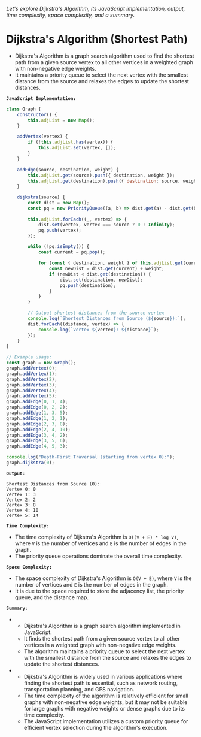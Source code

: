 *Let's explore Dijkstra's Algorithm, its JavaScript implementation, output, time complexity, space complexity, and a summary.*

# Dijkstra's Algorithm (Shortest Path)

-   Dijkstra's Algorithm is a graph search algorithm used to find the shortest path from a given source vertex to all other vertices in a weighted graph with non-negative edge weights. 
-   It maintains a priority queue to select the next vertex with the smallest distance from the source and relaxes the edges to update the shortest distances.

**`JavaScript Implementation:`**


```javascript
class Graph {
    constructor() {
        this.adjList = new Map();
    }

    addVertex(vertex) {
        if (!this.adjList.has(vertex)) {
            this.adjList.set(vertex, []);
        }
    }

    addEdge(source, destination, weight) {
        this.adjList.get(source).push({ destination, weight });
        this.adjList.get(destination).push({ destination: source, weight }); // For undirected graph
    }

    dijkstra(source) {
        const dist = new Map();
        const pq = new PriorityQueue((a, b) => dist.get(a) - dist.get(b));

        this.adjList.forEach((_, vertex) => {
            dist.set(vertex, vertex === source ? 0 : Infinity);
            pq.push(vertex);
        });

        while (!pq.isEmpty()) {
            const current = pq.pop();

            for (const { destination, weight } of this.adjList.get(current)) {
                const newDist = dist.get(current) + weight;
                if (newDist < dist.get(destination)) {
                    dist.set(destination, newDist);
                    pq.push(destination);
                }
            }
        }

        // Output shortest distances from the source vertex
        console.log(`Shortest Distances from Source (${source}):`);
        dist.forEach((distance, vertex) => {
            console.log(`Vertex ${vertex}: ${distance}`);
        });
    }
}

// Example usage:
const graph = new Graph();
graph.addVertex(0);
graph.addVertex(1);
graph.addVertex(2);
graph.addVertex(3);
graph.addVertex(4);
graph.addVertex(5);
graph.addEdge(0, 1, 4);
graph.addEdge(0, 2, 2);
graph.addEdge(1, 3, 5);
graph.addEdge(1, 2, 1);
graph.addEdge(2, 3, 8);
graph.addEdge(2, 4, 10);
graph.addEdge(3, 4, 2);
graph.addEdge(3, 5, 6);
graph.addEdge(4, 5, 3);

console.log("Depth-First Traversal (starting from vertex 0):");
graph.dijkstra(0);
```

**`Output:`**

```
Shortest Distances from Source (0):
Vertex 0: 0
Vertex 1: 3
Vertex 2: 2
Vertex 3: 8
Vertex 4: 10
Vertex 5: 14
```

**`Time Complexity:`**

-   The time complexity of Dijkstra's Algorithm is `O((V + E) * log V)`, where `V` is the number of vertices and `E` is the number of edges in the graph. 
-   The priority queue operations dominate the overall time complexity.

**`Space Complexity:`**

-   The space complexity of Dijkstra's Algorithm is `O(V + E)`, where `V` is the number of vertices and `E` is the number of edges in the graph. 
-   It is due to the space required to store the adjacency list, the priority queue, and the distance map.

**`Summary:`**

-   
    -   Dijkstra's Algorithm is a graph search algorithm implemented in JavaScript. 
    -   It finds the shortest path from a given source vertex to all other vertices in a weighted graph with non-negative edge weights. 
    -   The algorithm maintains a priority queue to select the next vertex with the smallest distance from the source and relaxes the edges to update the shortest distances. 

-   
    -   Dijkstra's Algorithm is widely used in various applications where finding the shortest path is essential, such as network routing, transportation planning, and GPS navigation. 
    -   The time complexity of the algorithm is relatively efficient for small graphs with non-negative edge weights, but it may not be suitable for large graphs with negative weights or dense graphs due to its time complexity. 
    -   The JavaScript implementation utilizes a custom priority queue for efficient vertex selection during the algorithm's execution.